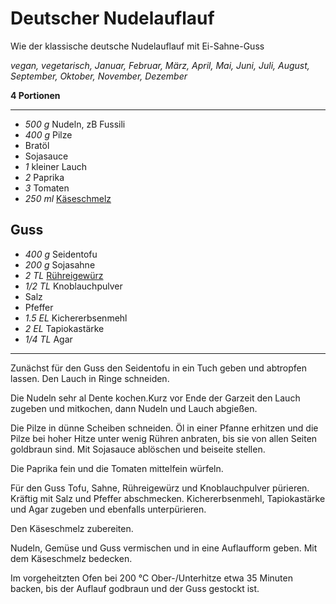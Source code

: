 # Deutscher Nudelauflauf

Wie der klassische deutsche Nudelauflauf mit Ei-Sahne-Guss

*vegan, vegetarisch, Januar, Februar, März, April, Mai, Juni, Juli, August, September, Oktober, November, Dezember*

**4 Portionen**

---

- *500 g* Nudeln, zB Fussili
- *400 g* Pilze
- Bratöl
- Sojasauce
- *1* kleiner Lauch
- *2* Paprika
- *3* Tomaten
- *250 ml* [Käseschmelz](nussiger_kaeseschmelz.md)

## Guss

- *400 g* Seidentofu
- *200 g* Sojasahne
- *2 TL* [Rühreigewürz](ruehreigewürz.md)
- *1/2 TL* Knoblauchpulver
- Salz
- Pfeffer
- *1.5 EL* Kichererbsenmehl
- *2 EL* Tapiokastärke
- *1/4 TL* Agar

---

Zunächst für den Guss den Seidentofu in ein Tuch geben und abtropfen lassen. Den Lauch in Ringe schneiden.

Die Nudeln sehr al Dente kochen.Kurz vor Ende der Garzeit den Lauch zugeben und mitkochen, dann Nudeln und Lauch abgießen.

Die Pilze in dünne Scheiben schneiden. Öl in einer Pfanne erhitzen und die Pilze bei hoher Hitze unter wenig Rühren anbraten, bis sie von allen Seiten goldbraun sind. Mit Sojasauce ablöschen und beiseite stellen.

Die Paprika fein und die Tomaten mittelfein würfeln.

Für den Guss Tofu, Sahne, Rühreigewürz und Knoblauchpulver pürieren. Kräftig mit Salz und Pfeffer abschmecken. Kichererbsenmehl, Tapiokastärke und Agar zugeben und ebenfalls unterpürieren.

Den Käseschmelz zubereiten.

Nudeln, Gemüse und Guss vermischen und in eine Auflaufform geben. Mit dem Käseschmelz bedecken.

Im vorgeheitzten Ofen bei 200 °C Ober-/Unterhitze etwa 35 Minuten backen, bis der Auflauf godbraun und der Guss gestockt ist.
